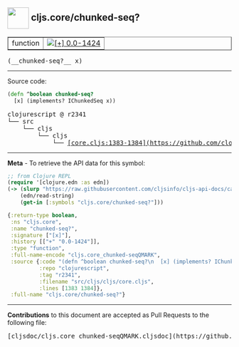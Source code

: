 ## <img width="48px" valign="middle" src="http://i.imgur.com/Hi20huC.png"> cljs.core/chunked-seq?

 <table border="1">
<tr>

<td>function</td>
<td><a href="https://github.com/cljsinfo/cljs-api-docs/tree/0.0-1424"><img valign="middle" alt="[+] 0.0-1424" src="https://img.shields.io/badge/+-0.0--1424-lightgrey.svg"></a> </td>
</tr>
</table>

 <samp>
(__chunked-seq?__ x)<br>
</samp>

---





Source code:

```clj
(defn ^boolean chunked-seq?
  [x] (implements? IChunkedSeq x))
```

 <pre>
clojurescript @ r2341
└── src
    └── cljs
        └── cljs
            └── <ins>[core.cljs:1383-1384](https://github.com/clojure/clojurescript/blob/r2341/src/cljs/cljs/core.cljs#L1383-L1384)</ins>
</pre>


---

__Meta__ - To retrieve the API data for this symbol:

```clj
;; from Clojure REPL
(require '[clojure.edn :as edn])
(-> (slurp "https://raw.githubusercontent.com/cljsinfo/cljs-api-docs/catalog/cljs-api.edn")
    (edn/read-string)
    (get-in [:symbols "cljs.core/chunked-seq?"]))
```

```clj
{:return-type boolean,
 :ns "cljs.core",
 :name "chunked-seq?",
 :signature ["[x]"],
 :history [["+" "0.0-1424"]],
 :type "function",
 :full-name-encode "cljs.core_chunked-seqQMARK",
 :source {:code "(defn ^boolean chunked-seq?\n  [x] (implements? IChunkedSeq x))",
          :repo "clojurescript",
          :tag "r2341",
          :filename "src/cljs/cljs/core.cljs",
          :lines [1383 1384]},
 :full-name "cljs.core/chunked-seq?"}

```

---

__Contributions__ to this document are accepted as Pull Requests to the following file:

 <pre>
[cljsdoc/cljs.core_chunked-seqQMARK.cljsdoc](https://github.com/cljsinfo/cljs-api-docs/blob/master/cljsdoc/cljs.core_chunked-seqQMARK.cljsdoc)
</pre>

